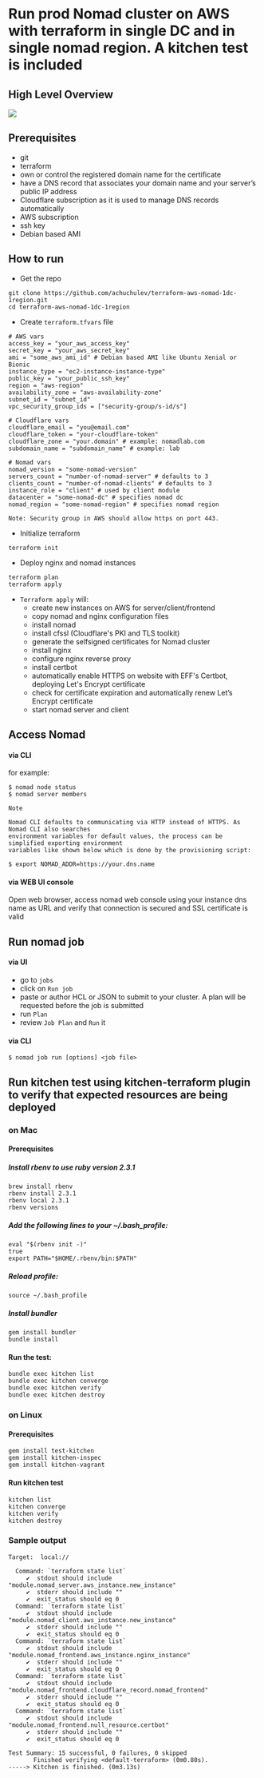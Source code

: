 # Run prod Nomad cluster on AWS with terraform in single DC and in single nomad region. A kitchen test is included

## High Level Overview

<img src="diagrams/nomad-tls-nginx-reverse-proxy-1dc-1region.png" />

## Prerequisites

- git
- terraform
- own or control the registered domain name for the certificate 
- have a DNS record that associates your domain name and your server’s public IP address
- Cloudflare subscription as it is used to manage DNS records automatically
- AWS subscription
- ssh key
- Debian based AMI

## How to run

- Get the repo

```
git clone https://github.com/achuchulev/terraform-aws-nomad-1dc-1region.git
cd terraform-aws-nomad-1dc-1region
```

- Create `terraform.tfvars` file

```
# AWS vars
access_key = "your_aws_access_key"
secret_key = "your_aws_secret_key"
ami = "some_aws_ami_id" # Debian based AMI like Ubuntu Xenial or Bionic	
instance_type = "ec2-instance-instance-type"
public_key = "your_public_ssh_key"
region = "aws-region"
availability_zone = "aws-availability-zone"
subnet_id = "subnet_id"
vpc_security_group_ids = ["security-group/s-id/s"]

# Cloudflare vars
cloudflare_email = "you@email.com"
cloudflare_token = "your-cloudflare-token"
cloudflare_zone = "your.domain" # example: nomadlab.com
subdomain_name = "subdomain_name" # example: lab

# Nomad vars
nomad_version = "some-nomad-version"
servers_count = "number-of-nomad-server" # defaults to 3
clients_count = "number-of-nomad-clients" # defaults to 3
instance_role = "client" # used by client module
datacenter = "some-nomad-dc" # specifies nomad dc
nomad_region = "some-nomad-region" # specifies nomad region
```


```
Note: Security group in AWS should allow https on port 443.
```

- Initialize terraform

```
terraform init
```

- Deploy nginx and nomad instances

```
terraform plan
terraform apply
```

- `Terraform apply` will:
  - create new instances on AWS for server/client/frontend
  - copy nomad and nginx configuration files
  - install nomad
  - install cfssl (Cloudflare's PKI and TLS toolkit)
  - generate the selfsigned certificates for Nomad cluster 
  - install nginx
  - configure nginx reverse proxy
  - install certbot
  - automatically enable HTTPS on website with EFF's Certbot, deploying Let's Encrypt certificate
  - check for certificate expiration and automatically renew Let’s Encrypt certificate
  - start nomad server and client
  
## Access Nomad

#### via CLI

for example:

```
$ nomad node status
$ nomad server members
```

```
Note

Nomad CLI defaults to communicating via HTTP instead of HTTPS. As Nomad CLI also searches 
environment variables for default values, the process can be simplified exporting environment 
variables like shown below which is done by the provisioning script:

$ export NOMAD_ADDR=https://your.dns.name
```

#### via WEB UI console

Open web browser, access nomad web console using your instance dns name as URL and verify that 
connection is secured and SSL certificate is valid  

## Run nomad job

#### via UI

- go to `jobs`
- click on `Run job`
- paste or author HCL or JSON to submit to your cluster. A plan will be requested before the job is submitted
- run `Plan`
- review `Job Plan` and `Run` it


#### via CLI

```
$ nomad job run [options] <job file>
```

## Run kitchen test using kitchen-terraform plugin to verify that expected resources are being deployed   

### on Mac

#### Prerequisites

##### Install rbenv to use ruby version 2.3.1

```
brew install rbenv
rbenv install 2.3.1
rbenv local 2.3.1
rbenv versions
```

##### Add the following lines to your ~/.bash_profile:

```
eval "$(rbenv init -)"
true
export PATH="$HOME/.rbenv/bin:$PATH"
```

##### Reload profile: 

`source ~/.bash_profile`

##### Install bundler

```
gem install bundler
bundle install
```

#### Run the test: 

```
bundle exec kitchen list
bundle exec kitchen converge
bundle exec kitchen verify
bundle exec kitchen destroy
```

### on Linux

#### Prerequisites

```
gem install test-kitchen
gem install kitchen-inspec
gem install kitchen-vagrant
```

#### Run kitchen test 

```
kitchen list
kitchen converge
kitchen verify
kitchen destroy
```

### Sample output

```
Target:  local://

  Command: `terraform state list`
     ✔  stdout should include "module.nomad_server.aws_instance.new_instance"
     ✔  stderr should include ""
     ✔  exit_status should eq 0
  Command: `terraform state list`
     ✔  stdout should include "module.nomad_client.aws_instance.new_instance"
     ✔  stderr should include ""
     ✔  exit_status should eq 0
  Command: `terraform state list`
     ✔  stdout should include "module.nomad_frontend.aws_instance.nginx_instance"
     ✔  stderr should include ""
     ✔  exit_status should eq 0
  Command: `terraform state list`
     ✔  stdout should include "module.nomad_frontend.cloudflare_record.nomad_frontend"
     ✔  stderr should include ""
     ✔  exit_status should eq 0
  Command: `terraform state list`
     ✔  stdout should include "module.nomad_frontend.null_resource.certbot"
     ✔  stderr should include ""
     ✔  exit_status should eq 0

Test Summary: 15 successful, 0 failures, 0 skipped
       Finished verifying <default-terraform> (0m0.80s).
-----> Kitchen is finished. (0m3.13s)
```
